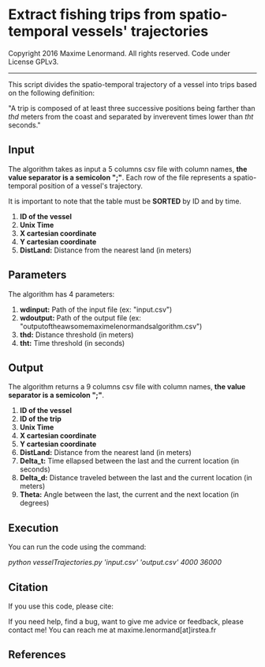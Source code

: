 Extract fishing trips from spatio-temporal vessels' trajectories
========================================================================

 Copyright 2016 Maxime Lenormand. All rights reserved. Code under License GPLv3.
______________________________________________________________________________________

This script divides the spatio-temporal trajectory of a vessel into trips based on the following definition:

"A trip is composed of at least three successive positions being farther than *thd* meters from the coast 
and separated by inverevent times lower than *tht* seconds."

## Input

The algorithm takes as input a 5 columns csv file with column names, **the value separator is a semicolon ";"**.
Each row of the file represents a spatio-temporal position of a vessel's trajectory. 

It is important to note that the table must be **SORTED** by ID and by time.

1. **ID of the vessel**
2. **Unix Time**
3. **X cartesian coordinate**
4. **Y cartesian coordinate**
5. **DistLand:** Distance from the nearest land (in meters) 

## Parameters
 
The algorithm has 4 parameters:

1. **wdinput:**  Path of the input file (ex: "input.csv")
2. **wdoutput:** Path of the output file (ex: "outputoftheawsomemaximelenormandsalgorithm.csv")
3. **thd:** Distance threshold (in meters)
4. **tht:** Time threshold (in seconds)

## Output

The algorithm returns a 9 columns csv file with column names, **the value separator is a semicolon ";"**. 

1. **ID of the vessel**
2. **ID of the trip**
3. **Unix Time**
4. **X cartesian coordinate**
5. **Y cartesian coordinate**
6. **DistLand:** Distance from the nearest land (in meters)  
7. **Delta_t:** Time ellapsed between the last and the current location (in seconds) 
8. **Delta_d:** Distance traveled between the last and the current location (in meters)
9. **Theta:**  Angle between the last, the current and the next location (in degrees) 

## Execution

You can run the code using the command:

*python vesselTrajectories.py 'input.csv' 'output.csv' 4000 36000* 

## Citation

If you use this code, please cite:



If you need help, find a bug, want to give me advice or feedback, please contact me!
You can reach me at maxime.lenormand[at]irstea.fr

## References

